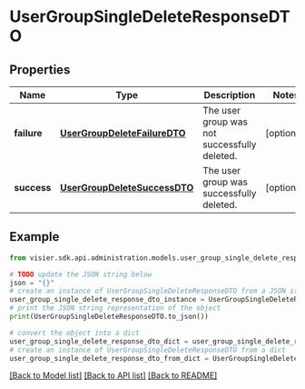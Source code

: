 # UserGroupSingleDeleteResponseDTO


## Properties

Name | Type | Description | Notes
------------ | ------------- | ------------- | -------------
**failure** | [**UserGroupDeleteFailureDTO**](UserGroupDeleteFailureDTO.md) | The user group was not successfully deleted. | [optional] 
**success** | [**UserGroupDeleteSuccessDTO**](UserGroupDeleteSuccessDTO.md) | The user group was successfully deleted. | [optional] 

## Example

```python
from visier.sdk.api.administration.models.user_group_single_delete_response_dto import UserGroupSingleDeleteResponseDTO

# TODO update the JSON string below
json = "{}"
# create an instance of UserGroupSingleDeleteResponseDTO from a JSON string
user_group_single_delete_response_dto_instance = UserGroupSingleDeleteResponseDTO.from_json(json)
# print the JSON string representation of the object
print(UserGroupSingleDeleteResponseDTO.to_json())

# convert the object into a dict
user_group_single_delete_response_dto_dict = user_group_single_delete_response_dto_instance.to_dict()
# create an instance of UserGroupSingleDeleteResponseDTO from a dict
user_group_single_delete_response_dto_from_dict = UserGroupSingleDeleteResponseDTO.from_dict(user_group_single_delete_response_dto_dict)
```
[[Back to Model list]](../README.md#documentation-for-models) [[Back to API list]](../README.md#documentation-for-api-endpoints) [[Back to README]](../README.md)


